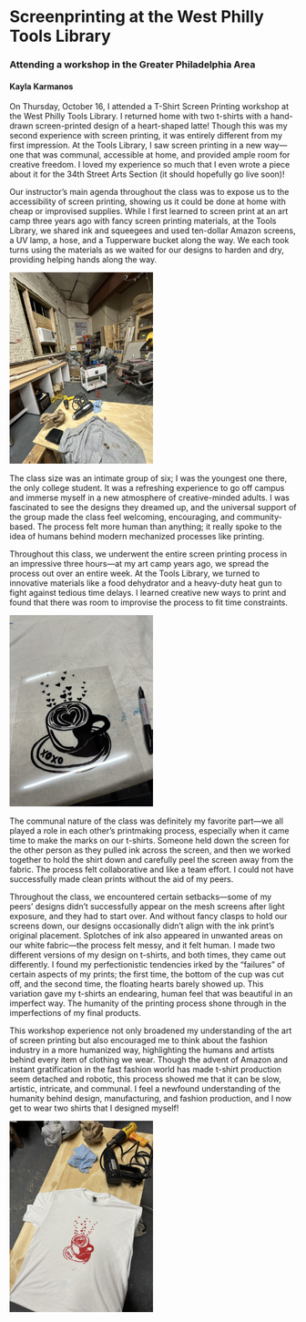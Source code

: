 # Screenprinting at the West Philly Tools Library
### Attending a workshop in the Greater Philadelphia Area
#### Kayla Karmanos
 
 On Thursday, October 16, I attended a T-Shirt Screen Printing workshop at the West Philly Tools Library. I returned home with two t-shirts with a hand-drawn screen-printed design of a heart-shaped latte! Though this was my second experience with screen printing, it was entirely different from my first impression. At the Tools Library, I saw screen printing in a new way—one that was communal, accessible at home, and provided ample room for creative freedom. I loved my experience so much that I even wrote a piece about it for the 34th Street Arts Section (it should hopefully go live soon)!

Our instructor’s main agenda throughout the class was to expose us to the accessibility of screen printing, showing us it could be done at home with cheap or improvised supplies. While I first learned to screen print at an art camp three years ago with fancy screen printing materials, at the Tools Library, we shared ink and squeegees and used ten-dollar Amazon screens, a UV lamp, a hose, and a Tupperware bucket along the way. We each took turns using the materials as we waited for our designs to harden and dry, providing helping hands along the way.

<img src="assets/images/IMG_0126.jpeg" width="50%" alt="alt text">

The class size was an intimate group of six; I was the youngest one there, the only college student. It was a refreshing experience to go off campus and immerse myself in a new atmosphere of creative-minded adults. I was fascinated to see the designs they dreamed up, and the universal support of the group made the class feel welcoming, encouraging, and community-based. The process felt more human than anything; it really spoke to the idea of humans behind modern mechanized processes like printing.
 
Throughout this class, we underwent the entire screen printing process in an impressive three hours—at my art camp years ago, we spread the process out over an entire week. At the Tools Library, we turned to innovative materials like a food dehydrator and a heavy-duty heat gun to fight against tedious time delays. I learned creative new ways to print and found that there was room to improvise the process to fit time constraints. 

<img src="assets/images/IMG_0123.jpeg" width="50%" alt="alt text">
 
The communal nature of the class was definitely my favorite part—we all played a role in each other’s printmaking process, especially when it came time to make the marks on our t-shirts. Someone held down the screen for the other person as they pulled ink across the screen, and then we worked together to hold the shirt down and carefully peel the screen away from the fabric. The process felt collaborative and like a team effort. I could not have successfully made clean prints without the aid of my peers. 

Throughout the class, we encountered certain setbacks—some of my peers’ designs didn’t successfully appear on the mesh screens after light exposure, and they had to start over. And without fancy clasps to hold our screens down, our designs occasionally didn’t align with the ink print’s original placement. Splotches of ink also appeared in unwanted areas on our white fabric—the process felt messy, and it felt human. I made two different versions of my design on t-shirts, and both times, they came out differently. I found my perfectionistic tendencies irked by the “failures” of certain aspects of my prints; the first time, the bottom of the cup was cut off, and the second time, the floating hearts barely showed up. This variation gave my t-shirts an endearing, human feel that was beautiful in an imperfect way. The humanity of the printing process shone through in the imperfections of my final products.

This workshop experience not only broadened my understanding of the art of screen printing but also encouraged me to think about the fashion industry in a more humanized way, highlighting the humans and artists behind every item of clothing we wear. Though the advent of Amazon and instant gratification in the fast fashion world has made t-shirt production seem detached and robotic, this process showed me that it can be slow, artistic, intricate, and communal. I feel a newfound understanding of the humanity behind design, manufacturing, and fashion production, and I now get to wear two shirts that I designed myself!

<img src="assets/images/IMG_0136.jpeg" width="50%" alt="alt text">
